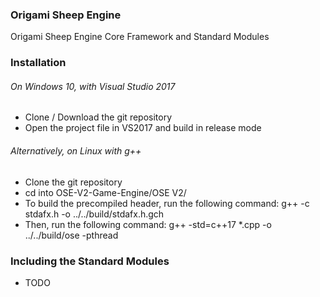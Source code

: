 ### Origami Sheep Engine

Origami Sheep Engine Core Framework and Standard Modules

### Installation

###### On Windows 10, with Visual Studio 2017

- Clone / Download the git repository
- Open the project file in VS2017 and build in release mode

###### Alternatively, on Linux with g++

- Clone the git repository
- cd into OSE-V2-Game-Engine/OSE V2/
- To build the precompiled header, run the following command: g++ -c stdafx.h -o ../../build/stdafx.h.gch
- Then, run the following command: g++ -std=c++17 *.cpp -o ../../build/ose -pthread

### Including the Standard Modules

- TODO

